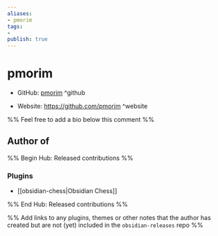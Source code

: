 ```yaml
---
aliases:
- pmorim
tags:
- 
publish: true
---
```


# pmorim

- GitHub: [pmorim](https://github.com/pmorim/) ^github
<!-- - Discord: `@` ^discord-->
- Website: <https://github.com/pmorim> ^website
<!-- - [[Publish sites|Publish site]]: ^publish-->

%% Feel free to add a bio below this comment %%


## Author of

%% Begin Hub: Released contributions %%
### Plugins
- [[obsidian-chess|Obsidian Chess]]

%% End Hub: Released contributions %%

%% Add links to any plugins, themes or other notes that the author has created but are not (yet) included in the `obsidian-releases` repo %%

<!--
### Unlisted plugins

- 
-->

<!--
### Others

- 
-->

<!--
## Sponsor this author

- [[GitHub sponsors]]: [Sponsor @pmorim on GitHub Sponsors](https://github.com/sponsors/pmorim) ^github-sponsor
- [[Buy me a coffee]]: ^buy-me-a-coffee
- [[PayPal]]: ^paypal
- [[Patreon]]: ^patreon

-->

<!--
## Follow this author

- [[YouTube Channels|On YouTube]]: ^youtube
- Twitter: ^twitter
- ...
-->